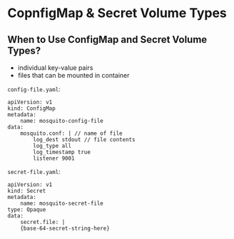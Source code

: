 # CopnfigMap & Secret Volume Types

## When to Use ConfigMap and Secret Volume Types?
- individual key-value pairs
- files that can be mounted in container

`config-file.yaml`:
```
apiVersion: v1
kind: ConfigMap
metadata:
    name: mosquito-config-file
data:
    mosquito.conf: | // name of file
        log_dest stdout // file contents
        log_type all
        log_timestamp true
        listener 9001
```

`secret-file.yaml`:
```
apiVersion: v1
kind: Secret
metadata:
    name: mosquito-secret-file
type: Opaque
data:
    secret.file: |
    {base-64-secret-string-here}
```